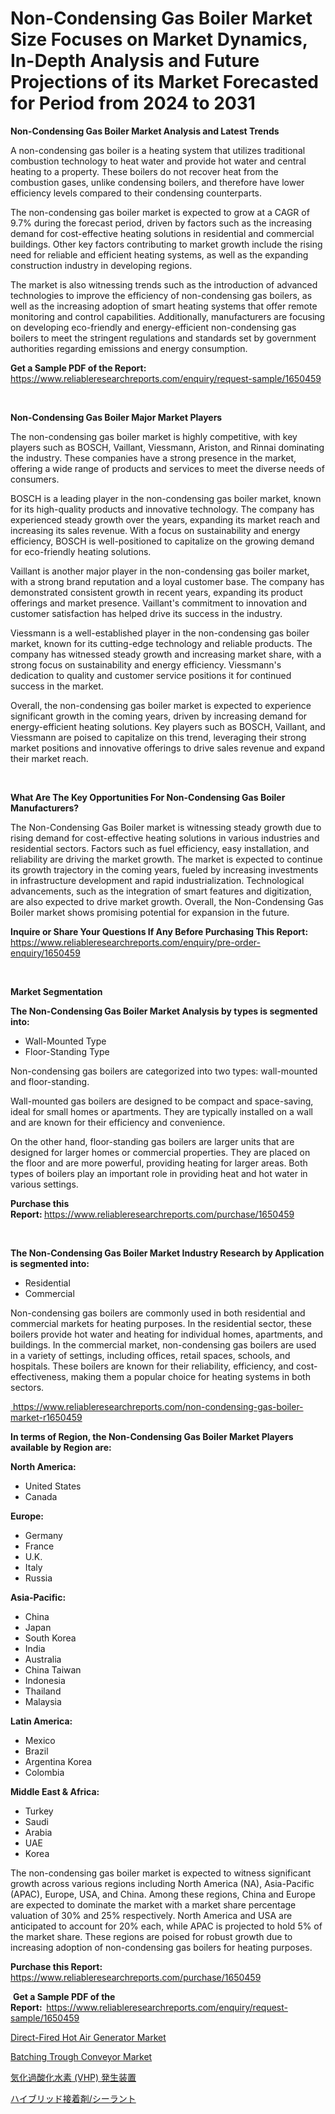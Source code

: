 <p><h1>Non-Condensing Gas Boiler Market Size Focuses on Market Dynamics, In-Depth Analysis and Future Projections of its Market Forecasted for Period from 2024 to 2031</h1></p><p><strong>Non-Condensing Gas Boiler Market Analysis and Latest Trends</strong></p>
<p><p>A non-condensing gas boiler is a heating system that utilizes traditional combustion technology to heat water and provide hot water and central heating to a property. These boilers do not recover heat from the combustion gases, unlike condensing boilers, and therefore have lower efficiency levels compared to their condensing counterparts.</p><p>The non-condensing gas boiler market is expected to grow at a CAGR of 9.7% during the forecast period, driven by factors such as the increasing demand for cost-effective heating solutions in residential and commercial buildings. Other key factors contributing to market growth include the rising need for reliable and efficient heating systems, as well as the expanding construction industry in developing regions.</p><p>The market is also witnessing trends such as the introduction of advanced technologies to improve the efficiency of non-condensing gas boilers, as well as the increasing adoption of smart heating systems that offer remote monitoring and control capabilities. Additionally, manufacturers are focusing on developing eco-friendly and energy-efficient non-condensing gas boilers to meet the stringent regulations and standards set by government authorities regarding emissions and energy consumption.</p></p>
<p><strong>Get a Sample PDF of the Report:&nbsp;</strong> <a href="https://www.reliableresearchreports.com/enquiry/request-sample/1650459">https://www.reliableresearchreports.com/enquiry/request-sample/1650459</a></p>
<p>&nbsp;</p>
<p><strong>Non-Condensing Gas Boiler Major Market Players</strong></p>
<p><p>The non-condensing gas boiler market is highly competitive, with key players such as BOSCH, Vaillant, Viessmann, Ariston, and Rinnai dominating the industry. These companies have a strong presence in the market, offering a wide range of products and services to meet the diverse needs of consumers.</p><p>BOSCH is a leading player in the non-condensing gas boiler market, known for its high-quality products and innovative technology. The company has experienced steady growth over the years, expanding its market reach and increasing its sales revenue. With a focus on sustainability and energy efficiency, BOSCH is well-positioned to capitalize on the growing demand for eco-friendly heating solutions.</p><p>Vaillant is another major player in the non-condensing gas boiler market, with a strong brand reputation and a loyal customer base. The company has demonstrated consistent growth in recent years, expanding its product offerings and market presence. Vaillant's commitment to innovation and customer satisfaction has helped drive its success in the industry.</p><p>Viessmann is a well-established player in the non-condensing gas boiler market, known for its cutting-edge technology and reliable products. The company has witnessed steady growth and increasing market share, with a strong focus on sustainability and energy efficiency. Viessmann's dedication to quality and customer service positions it for continued success in the market.</p><p>Overall, the non-condensing gas boiler market is expected to experience significant growth in the coming years, driven by increasing demand for energy-efficient heating solutions. Key players such as BOSCH, Vaillant, and Viessmann are poised to capitalize on this trend, leveraging their strong market positions and innovative offerings to drive sales revenue and expand their market reach.</p></p>
<p>&nbsp;</p>
<p><strong>What Are The Key Opportunities For Non-Condensing Gas Boiler Manufacturers?</strong></p>
<p><p>The Non-Condensing Gas Boiler market is witnessing steady growth due to rising demand for cost-effective heating solutions in various industries and residential sectors. Factors such as fuel efficiency, easy installation, and reliability are driving the market growth. The market is expected to continue its growth trajectory in the coming years, fueled by increasing investments in infrastructure development and rapid industrialization. Technological advancements, such as the integration of smart features and digitization, are also expected to drive market growth. Overall, the Non-Condensing Gas Boiler market shows promising potential for expansion in the future.</p></p>
<p><strong>Inquire or Share Your Questions If Any Before Purchasing This Report:</strong> <a href="https://www.reliableresearchreports.com/enquiry/pre-order-enquiry/1650459">https://www.reliableresearchreports.com/enquiry/pre-order-enquiry/1650459</a></p>
<p>&nbsp;</p>
<p><strong>Market Segmentation</strong></p>
<p><strong>The Non-Condensing Gas Boiler Market Analysis by types is segmented into:</strong></p>
<p><ul><li>Wall-Mounted Type</li><li>Floor-Standing Type</li></ul></p>
<p><p>Non-condensing gas boilers are categorized into two types: wall-mounted and floor-standing. </p><p>Wall-mounted gas boilers are designed to be compact and space-saving, ideal for small homes or apartments. They are typically installed on a wall and are known for their efficiency and convenience.</p><p>On the other hand, floor-standing gas boilers are larger units that are designed for larger homes or commercial properties. They are placed on the floor and are more powerful, providing heating for larger areas. Both types of boilers play an important role in providing heat and hot water in various settings.</p></p>
<p><strong>Purchase this Report:&nbsp;</strong><a href="https://www.reliableresearchreports.com/purchase/1650459">https://www.reliableresearchreports.com/purchase/1650459</a></p>
<p>&nbsp;</p>
<p><strong>The Non-Condensing Gas Boiler Market Industry Research by Application is segmented into:</strong></p>
<p><ul><li>Residential</li><li>Commercial</li></ul></p>
<p><p>Non-condensing gas boilers are commonly used in both residential and commercial markets for heating purposes. In the residential sector, these boilers provide hot water and heating for individual homes, apartments, and buildings. In the commercial market, non-condensing gas boilers are used in a variety of settings, including offices, retail spaces, schools, and hospitals. These boilers are known for their reliability, efficiency, and cost-effectiveness, making them a popular choice for heating systems in both sectors.</p></p>
<p><a href="https://www.reliableresearchreports.com/non-condensing-gas-boiler-market-r1650459">&nbsp;https://www.reliableresearchreports.com/non-condensing-gas-boiler-market-r1650459</a></p>
<p><strong>In terms of Region, the Non-Condensing Gas Boiler Market Players available by Region are:</strong></p>
<p>
    <p> <strong> North America: </strong>
        <ul>
            <li>United States</li>
            <li>Canada</li>
        </ul>
        </p> 
    <p> <strong> Europe: </strong>
        <ul>
            <li>Germany</li>
            <li>France</li>
            <li>U.K.</li>
            <li>Italy</li>
            <li>Russia</li>
        </ul>
        </p> 
    <p> <strong> Asia-Pacific: </strong>
        <ul>
            <li>China</li>
            <li>Japan</li>
            <li>South Korea</li>
            <li>India</li>
            <li>Australia</li>
            <li>China Taiwan</li>
            <li>Indonesia</li>
            <li>Thailand</li>
            <li>Malaysia</li>
        </ul>
        </p> 
    <p> <strong> Latin America: </strong>
        <ul>
            <li>Mexico</li>
            <li>Brazil</li>
            <li>Argentina Korea</li>
            <li>Colombia</li>
        </ul>
        </p> 
    <p> <strong> Middle East & Africa: </strong>
        <ul>
            <li>Turkey</li>
            <li>Saudi</li>
            <li>Arabia</li>
            <li>UAE</li>
            <li>Korea</li>
        </ul>
    </p>
    </p>
<p><p>The non-condensing gas boiler market is expected to witness significant growth across various regions including North America (NA), Asia-Pacific (APAC), Europe, USA, and China. Among these regions, China and Europe are expected to dominate the market with a market share percentage valuation of 30% and 25% respectively. North America and USA are anticipated to account for 20% each, while APAC is projected to hold 5% of the market share. These regions are poised for robust growth due to increasing adoption of non-condensing gas boilers for heating purposes.</p></p>
<p><strong>Purchase this Report: </strong><a href="https://www.reliableresearchreports.com/purchase/1650459">https://www.reliableresearchreports.com/purchase/1650459</a></p>
<p>&nbsp;<strong>Get a Sample PDF of the Report:&nbsp;&nbsp;</strong><a href="https://www.reliableresearchreports.com/enquiry/request-sample/1650459">https://www.reliableresearchreports.com/enquiry/request-sample/1650459</a></p>
<p><strong></strong></p>
<p><p><a href="https://github.com/ashepherd82/Market-Research-Report-List-4/blob/main/direct-fired-hot-air-generator-market.md">Direct-Fired Hot Air Generator Market</a></p><p><a href="https://github.com/NikolasKirlin2023/Market-Research-Report-List-1/blob/main/batching-trough-conveyor-market.md">Batching Trough Conveyor Market</a></p><p><a href="https://github.com/DeonBoer2023/Market-Research-Report-List-1/blob/main/427015094233.md">気化過酸化水素 (VHP) 発生装置</a></p><p><a href="https://github.com/dawson566/Market-Research-Report-List-1/blob/main/504594194232.md">ハイブリッド接着剤/シーラント</a></p></p>